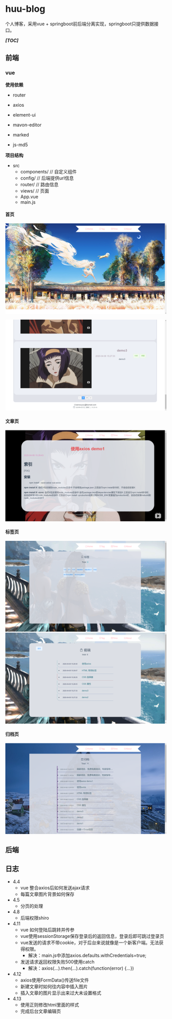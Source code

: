 # huu-blog
个人博客，采用vue + springboot前后端分离实现，springboot只提供数据接口。

***[TOC]***
## 前端
### vue

**使用依赖**

* router

* axios

* element-ui

* mavon-editor

* marked

* js-md5

**项目结构**

* src
  * components/   // 自定义组件
  * config/       // 后端提供url信息
  * router/       // 路由信息
  * views/        // 页面
  * App.vue       
  * main.js

#### 首页
![image](https://github.com/feiniua/huu-blog/blob/master/md_image/home1.png)

![image](https://github.com/feiniua/huu-blog/blob/master/md_image/home2..png)

#### 文章页

![image](https://github.com/feiniua/huu-blog/blob/master/md_image/article.png)

#### 标签页
![image](https://github.com/feiniua/huu-blog/blob/master/md_image/tag.png)
![image](https://github.com/feiniua/huu-blog/blob/master/md_image/singletag.png)

#### 归档页
![image](https://github.com/feiniua/huu-blog/blob/master/md_image/time.png)

## 后端


## 日志

* 4.4
	* vue 整合axios后如何发送ajax请求
	* 每篇文章图片背景如何保存
* 4.5
	* 分页的处理
* 4.8
	* 后端权限shiro
* 4.11
	* vue 如何登陆后跳转并传参
	* vue使用sessionStorage保存登录后的返回信息，登录后即可跳过登录页
	* vue发送的请求不带cookie，对于后台来说就像是一个新客户端。无法获得权限。
		* 解决：main.js中添加axios.defaults.withCredentials=true;
	* 发送请求返回权限失败500使用catch
		* 解决：axios(...).then(...).catch(function(error) {...})
* 4.12
	* axios使用FormData()传送file文件
	* 新建文章时如何往内容中插入图片
	* 插入文章的图片显示出来过大未设置格式
* 4.13
	* 使用正则修改html里面的样式
	* 完成后台文章编辑页